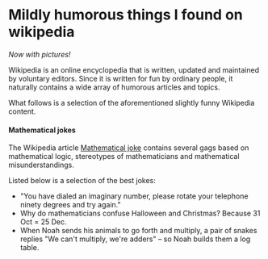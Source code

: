 # Mildly humorous things I found on wikipedia 

*Now with pictures!* <br>

<p>Wikipedia is an online encyclopedia that is written, updated and maintained by voluntary editors. Since it is written for fun by ordinary people, it naturally contains a wide array of humorous articles and topics. </p>

What follows is a selection of the aforementioned slightly funny Wikipedia content.


#### Mathematical jokes 

The Wikipedia article [Mathematical joke](https://en.wikipedia.org/wiki/Mathematical_joke) contains several gags based on mathematical logic, stereotypes of mathematicians and mathematical misunderstandings.

Listed below is a selection of the best jokes: 

- "You have dialed an imaginary number, please rotate your telephone ninety degrees and try again."
- Why do mathematicians confuse Halloween and Christmas? Because 31 Oct = 25 Dec.
- When Noah sends his animals to go forth and multiply, a pair of snakes replies "We can't multiply, we're adders" – so Noah builds them a log table.
